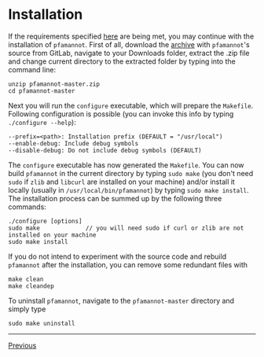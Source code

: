[//]: # (pfamannot)
[//]: # (Protein Family Annotator)
[//]: # ()
[//]: # (docs/install/installation.md)
[//]: # (Jan Hamalcik)
[//]: # ()
[//]: # (Guide to install pfamannot)
[//]: # ()

# Installation

If the requirements specified [here](requirements.md) are being met, you
may continue with the installation of `pfamannot`.
First of all, download the [archive](https://github.com/hamalcij/pfamannot/archive/master.zip)
with `pfamannot`'s source from GitLab, navigate to your Downloads folder,
extract the .zip file and change current directory to the extracted
folder by typing into the command line:
```
unzip pfamannot-master.zip
cd pfamannot-master
```

Next you will run the `configure` executable, which will prepare the
`Makefile`.
Following configuration is possible (you can invoke this info by typing
`./configure --help`):
```
--prefix=<path>: Installation prefix (DEFAULT = "/usr/local")
--enable-debug: Include debug symbols
--disable-debug: Do not include debug symbols (DEFAULT)
```

The `configure` executable has now generated the `Makefile`.
You can now build `pfamannot` in the current directory by typing
`sudo make` (you don't need `sudo` if `zlib` and `libcurl` are installed
on your machine) and/or install it locally (usually in
`/usr/local/bin/pfamannot`) by typing `sudo make install`.
The installation process can be summed up by the following three commands:
```
./configure [options]
sudo make             // you will need sudo if curl or zlib are not installed on your machine
sudo make install
```

If you do not intend to experiment with the source code and rebuild
`pfamannot` after the installation, you can remove some redundant files
with
```
make clean
make cleandep
```

To uninstall `pfamannot`, navigate to the `pfamannot-master` directory
and simply type
```
sudo make uninstall
```

---

[Previous](requirements.md)
